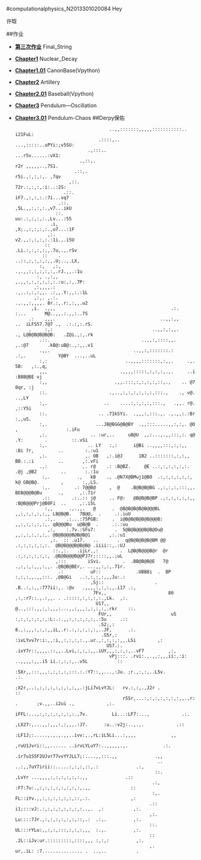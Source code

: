 #computationalphysics_N2013301020084  Hey

许晗

##作业
* [**第三次作业**](https://github.com/MilCOS/computationalphysics_N2013301020084/tree/master/03) Final_String
* [**Chapter1**](https://github.com/MilCOS/computationalphysics_N2013301020084/tree/master/chapter1) Nuclear_Decay
* [**Chapter1.01**](https://github.com/MilCOS/computationalphysics_N2013301020084/tree/master/chapter1.01) CanonBase(Vpython)
* [**Chapter2**](https://github.com/MilCOS/computationalphysics_N2013301020084/tree/master/chapter2) Artillery
* [**Chapter2.01**](https://github.com/MilCOS/computationalphysics_N2013301020084/tree/master/chapter2.01) Baseball(Vpython)
* [**Chapter3**](https://github.com/MilCOS/computationalphysics_N2013301020084/tree/master/chapter3) Pendulum—Oscillation
* [**Chapter3.01**](https://www.zybuluo.com/MilCOS/note/351186) Pendulum-Chaos
##Derpy保佑
   
                                                                                                                           
                                         ..,,:::::::,,,,,:::::::::::..      i21FuL:                                        
                                     .::::,..                   ...,:::::..uPYi:;v5SU:                                     
                                 .,:::..                               ...r5v......:vX1:                                   
                              .,::,.                                      r2r ,,,,,..,7S1.                                 
                            .::,.                                         r5i.,:,:,:,. ,7qv                                
                          ,::.                                            72r.:,:,:,:i:..:2S:                              
                        .::.                                              iF7.,:,:,:.:7i...vq7                             
                      .::.                                                ,5L.,,:,:,:.,v7...ikU                            
                     ::.                                                   uu:.:,:,:,:.,Lv...:55                           
                   .i,                                                     ,X;.,:,:,:,:.,u7...:1F                          
                  ,:.                                                       v2.,,:,:,:,:.:1i.,.i5U                         
                 ::                                                         .Li.:,:,:,:,,.7u,.,.rSv                        
                ::    .                                                     ..::,:,:,:,:,,.U;..,.LX,                       
               :,   ,:,                                                    .,.,,:,:,:,:,:,.rJ.,,.:1u                       
              :, .,:,,                                                     ,.,,:,:,:,:,:,:.:u:,:,.7P:                      
             ,:,,,,.:                                                     .,..:,:,:,,. .:,,.Y:,,:.:1L                      
             ,:,. ,.:.                                                     .,.,,:,,,,. 8r.:,.r:,:,,.u2                      
            ,i.  .,,,                                           .:.        :...       M@..,,.:.,,:..7S                      
           .:    ,,,.                                       ..,,:,,       ..  iLFS57.7@7 .,  .:.:,:.rS.                        
           .     :,:                                     ..,,:,:,,.      ., L@B@B@B@B@B:   .Z@i.,:,.rk                      
               .::.                                  ..,,:,::::,,.      ,.:@7       .kB@:uB@:.,:,,.v1                      
               .,,.                               ..,,:,:::::::.:      .:,.            Y@BY  ...,..uL                      
               :,:                             ..,,,,:::::::,:,,.     .,.                5B:   ,:.,q,                      
               ,,,                           .,,,,:::::,:,:,:,.,.     ..i                 :B8B@BE vj                       
               :,,                         .,,.:::,:,:,:,:,::,.,    .. @7                   0qr, :j                        
               ::.                       .,..,:,:,:,:,:,:,:::.,    ., v@.                     ..,LY                        
               :,.                     ..    ....:,:,:,:,:::.,   .,,. r@.                     ,::Y5i                       
               ::.                   .. .71kSYi.  .,,,:,:::.,. .,.,,:.:Br                      :,,uS.                      
               :,.                  ...JB@BGG@B@BY  .,,:::.....,,:,:,. @O    ,                  :.iFu                      
               ,:.                .. :ur,..     uB@U  ,,:...,.,,:::,:. q@  .Y:        .         ::.vSi                     
               :,.               .. LY   :,:      i@Bi ..,,,,:::,:,:,, :Bi 7r,         ..        :.:u1                     
               ,:.              ,. OB   ,:.i@J      1B2 ..:::::::,:,:,, BB.:.:i         ..       ,:.vFi                    
               .,:             ,. r@    .: :B@BZ.     @E ..:,:,:,:,:,:. .@j ,@B2         ..       :.:1u                    
                :,.          .,   kB    ., .@N7X@BMuj1@BO  .:,:,:,:,:,:, k@ GB@B@.        ,       :,,LS.                   
                :,.         .: 7@@B@     ,  @    .B@B@B@BG .,:,:,:,:::,,. BEB@@@B@Bu      .,      ,:.71r                   
                .::        .:..:: j@     .. F@:   @B@B@B@BP .,:,:,:,:,:,, :B@B@@@Prj@B0Fi  ..     ,:.i5L                   
                 :,,      .,.,,.   @      .  @B@B@B@B@B@@@BL ,,:,:,:,:,:,, LB@B@B.   7B@@,  .     .:.iuU                   
                 .:,.    .:...:75PGB:     .  i@B@B@B@B@B@@@B: ,,:,:,:,:,:,. qB@@@Bu  u@B@B  .     .:.:uu                   
                  ,:,    :.7v.:SFu7:       .  5@B@B@@@B@B@Ou@  ,,:,:,:,:,:,. @B@B@@@B@B@B@1       ,:.:u1                   
                   ,:.  :: .u17.   ..       .  q@B@B@B@B@BM @@ .:,:,:,:,:,:.  @B@B@@@B@B@B@ .iiii::,.:UJ                   
                    ::.,:.   .ijLr,,:        .  L@B@B@@@B@r  @r .:,:,:,:,:,:, .@B@B@@@B@@PJ7r;::::,,.;uL                   
                     ,:::        iSvi.        .  .BB@B@B@E   7@ .,:,:,:,,,:,,. .@B@B@BEr,. ...,,:,:,.71r.                  
                      .:          uF::             .UBB8i  .  BP :,:,:,,.,,:::. ,@B@Gi   ..:,:,:,:,,,Ju:.:                 
                                  ,Sj::                   .   .B..:,:,,:777ii:,. :@v   .,,,,:,:,:,,.i17 .:,                
                                   7Fv,,                       80 ,:,:r7::.,.:,,. . .:::::,:,:,:,:.,Lk.  ,:.               
                                    U17,,                       @..,:::.,,:,:,,,:...,,:,,,:,:,:,:,.rkr    ::.              
                                     FUr,,                      uS :,:,:,:,:,:,:L:.:.,,:,:,:,:,:,.:5u     .::              
                                     .S2;,:                      8.,:,,,:,:,:,,iL,.r:.:,:,:,:,:,..JF,      .:.             
                                      .S5r,:           :ivLYvv7r:i:,,:i,,:,:,:,:.,.ur.,:,:,:,:,,.LSi        ,:             
                                        US7.:.     .ivY7r::,,,,.::,,..Lvi,:,:,:,,.iUY,,,:,:,:,..vF7         ,:,            
                                         vPj:::. .rvi:.,.,,:,,,ii:,:i: ..,,,,:,,.i5 ii.:,:,:,..v5L           ::            
                                          :5Xr,,:::,,,:,:,:,:,:::.:.:Y7::,,...,:Ju. ;r.,:,:,..L5v.           .:.           
                                            ;X2r,..:,:,:,:,:,:,:,:,,.:jLi7vLvYJL:   rv.:,:,.,J2r .            ::           
                                              rSSr,...:,:,:,:,:,:,:,,.,r:   .       ;v.,,..i2ui .,            ,:.          
                                                iFFL:...,:,:,:,:,:,:,:.,7v.         Li...:LF7:...,            .:.          
                                                  ,LX27:,...,,:,,,:,:,,,.:J7.      :u..:v2j:..,.,.            .::          
                                                     :LF1J;:.....,.,.,.,,..ivv:,.,rL:iL5Li...:,,,,             ,,          
                                                        ,ruU1Jvri::,,...... ..irvLYLuY7:..,,,,,.,.             .:.         
                                                           .ir7u1S5F2UJvr77vvYYJLL7;:....,,:::.,,              .,,         
                                                           ..     ..:,,7uY7irii::.....:,:,:,::,.:              .:,         
                                                          ::.         ,LvYr ...,,,,:,:,:,:,:,:.,,              .::         
                                                         .:,         :F7:7u:.,:,:,:,:,:,:,:,:,.,,               ::         
                                                         :,.         FL::iYv.,,:,:,:,:,:,:,::,.:.               ,:         
                                                        .::         i1;:::vJ:.:,:,:,:,:,:,:,:..,.  ,:           ,:.        
                                                        ,:.         Lu::::7Jr.,:,:,:,:,:,:,::,.:  .:,.          ,:.        
                                                        ::.         UL:::rYLu:,,:,:,:::,:,:,:,,,  :.,.          ,:.        
                                                        ::         .2L::iJv:ur.:::::::::,::::,,, :,:,:          ,:.        
                                                        ,.          ur,.iL: :7............... .  ..,..           .         
